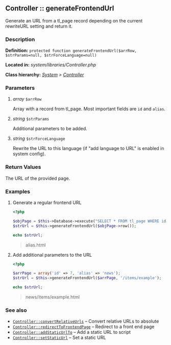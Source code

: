 
Controller :: generateFrontendUrl
-------------------------------------------

Generate an URL from a tl_page record depending on the current rewriteURL setting and return it.


### Description ###

**Definition:** `protected function generateFrontendUrl($arrRow, $strParams=null, $strForceLanguage=null)`

**Located in:** *system/libraries/Controller.php*

**Class hierarchy:** *[System](../System.md) > [Controller](../Controller.md)*


### Parameters ###

1. *array* `$arrRow`

	Array with a record from tl_page. Most important fields are `id` and `alias`.

2. *string* `$strParams`

	Additional parameters to be added.

3. *string* `$strForceLanguage`

	Rewrite the URL to this language (if "add language to URL" is enabled in system config).


### Return Values ###

The URL of the provided page.


### Examples ###

1. Generate a regular frontend URL

	```php
	<?php

	$objPage = $this->Database->execute("SELECT * FROM tl_page WHERE id=1");
	$strUrl = $this->generateFrontendUrl($objPage->row());

	echo $strUrl;
	```
	> alias.html

2. Add additional parameters to the URL

	```php
	<?php

	$arrPage = array('id' => 7, 'alias' => 'news');
	$strUrl = $this->generateFrontendUrl($arrPage, '/items/example');

	echo $strUrl;
	```
	> news/items/example.html


### See also ###

- [`Controller::convertRelativeUrls`](convertRelativeUrls.md) – Convert relative URLs to absolute
- [`Controller::redirectToFrontendPage`](redirectToFrontendPage.md) – Redirect to a front end page
- [`Controller::addStaticUrlTo`](addStaticUrlTo.md) – Add a static URL to script
- [`Controller::setStaticUrl`](setStaticUrl.md) – Set a static URL
